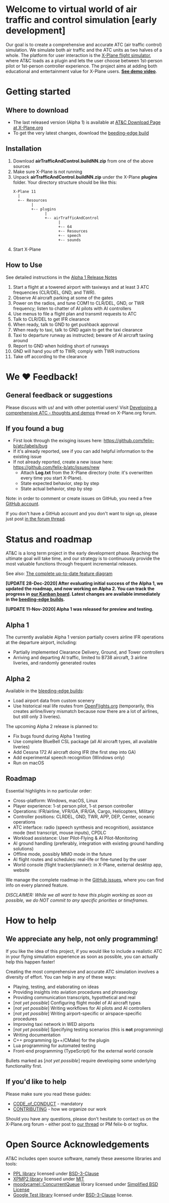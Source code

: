 # Welcome to virtual world of air traffic and control simulation [early development]

Our goal is to create a comprehensive and accurate ATC (air traffic control) simulation. We simulate both air traffic and the ATC units as two halves of a whole. The platform for user interaction is the [X-Plane flight simulator](https://www.x-plane.com/), where AT&C loads as a plugin and lets the user choose between 1st-person pilot or 1st-person controller experience. The project aims at adding both educational and entertainment value for X-Plane users. **[See demo video](https://youtu.be/VeK6mcrzLWk)**.

# Getting started

## Where to download

   - The last released version (Alpha 1) is available at [AT&C Download Page at X-Plane.org](https://forums.x-plane.org/index.php?/files/file/67391-atc-air-traffic-control-plugin/)
   - To get the very latest changes, download the [beeding-edge build](https://github.com/felix-b/atc/releases)

## Installation

1. Download **airTrafficAndControl.buildNN.zip** from one of the above sources
1. Make sure X-Plane is not running
1. Unpack **airTrafficAndControl.buildNN.zip** under the X-Plane **plugins** folder. Your directory structure should be like this:
   ```
   X-Plane 11
     |
     +-- Resources
           |
           +-- plugins
                 |
                 +-- airTrafficAndControl
                       |
                       +-- 64
                       +-- Resources
                       +-- speech
                       +-- sounds
   ```
1. Start X-Plane

## How to Use

See detailed instructions in the [Alpha 1 Release Notes](https://github.com/felix-b/atc/wiki/Alpha-1-Release-Notes)

1. Start a flight at a towered airport with taxiways and at least 3 ATC frequencies (CLR/DEL, GND, and TWR).
1. Observe AI aircraft parking at some of the gates
1. Power on the radios, and tune COM1 to CLR/DEL, GND, or TWR frequency; listen to chatter of AI pilots with AI controllers
1. Use menus to file a flight plan and transmit requests to ATC
1. Talk to CLR/DEL to get IFR clearance
1. When ready, talk to GND to get pushback approval
1. When ready to taxi, talk to GND again to get the taxi clearance
1. Taxi to departure runway as instructed; beware of AI aircraft taxiing around
1. Report to GND when holding short of runways
1. GND will hand you off to TWR; comply with TWR instructions
1. Take off according to the clearance

# We :heart: Feedback!

## General feedback or suggestions

Please discuss with us! and with other potential users! Visit
[Developing a comprehensive ATC - thoughts and demos](https://forums.x-plane.org/index.php?/forums/topic/224703-developing-a-comprehensive-atc-thoughts-and-demos/) thread on X-Plane.org forum.

## If you found a bug

- First look through the exisging issues here: https://github.com/felix-b/atc/labels/bug
- If it's already reported, see if you can add helpful information to the existing issue
- If not already reported, create a new issue here: https://github.com/felix-b/atc/issues/new
  - Attach **Log.txt** from the X-Plane directory (note: it's overwritten every time you start X-Plane).
  - State expected behavior, step by step
  - State actual behavior, step by step
  
Note: in order to comment or create issues on GitHub, you need a free [GitHub account](https://github.com/join). 

If you don't have a GitHub account and you don't want to sign up, please just post [in the forum thread](https://forums.x-plane.org/index.php?/forums/topic/224703-developing-a-comprehensive-atc-thoughts-and-demos/).

# Status and roadmap

AT&C is a long term project in the early development phase. Reaching the ultimate goal will take time, and our strategy is to continuously provide the most valuable functions through frequent incremental releases. 

See also: [The complete up-to-date feature diagram](docs/roadmap/atc-roadmap.jpg)

**[UPDATE 28-Dec-2020] After evaluating initial success of the Alpha 1, we updated the roadmap, and now working on Alpha 2. 
You can track the progress in [our Kanban board](https://github.com/felix-b/atc/projects/1). Latest changes are available immediately in the [beeding-edge builds](https://github.com/felix-b/atc/releases).**

**[UPDATE 11-Nov-2020] Alpha 1 was released for preview and testing.**

## Alpha 1

The currently available Alpha 1 version partially covers airline IFR operations at the departure airport, including:

- Partially implemented Clearance Delivery, Ground, and Tower controllers
- Arriving and departing AI traffic, limited to B738 aircraft, 3 airline liveries, and randomly generated routes

## Alpha 2

Available in the [bleeding-edge builds](https://github.com/felix-b/atc/releases):

- Load airport data from custom scenery
- Use historical real life routes from [OpenFlights.org](https://openflights.org/data.html) (temporarily, this creates airline/livery mismatch because now there are a lot of airlines, but still only 3 liveries).

The upcoming Alpha 2 release is planned to:

- Fix bugs found during Alpha 1 testing
- Use complete BlueBell CSL package (all AI aircraft types, all available liveries)
- Add Cessna 172 AI aircraft doing IFR (the first step into GA)
- Add experimental speech recognition (Windows only)
- Run on macOS

## Roadmap 

Essential highlights in no particular order:

- Cross-platform: Windows, macOS, Linux
- Player experience: 1-st person pilot, 1-st person controller
- Operations: IFR/airline, VFR/GA, IFR/GA, Cargo, Helicopters, Military 
- Controller positions: CLRDEL, GND, TWR, APP, DEP, Center, oceanic operations
- ATC interface: radio (speech synthesis and recognition), assistance mode (text transcript, mouse inputs), CPDLC 
- Workload assistance: User Pilot-Flying & AI Pilot-Monitoring
- AI ground handling (preferably, integration with existing ground handling solutions)
- Offline mode, possibly MMO mode in the future
- AI flight routes and schedules: real-life or fine-tuned by the user
- World console (flight tracker/planner): in X-Plane, external desktop app, website

We manage the complete roadmap in the [GitHub issues](https://github.com/felix-b/atc/issues), where you can find info on every planned feature.

*DISCLAIMER: While we all want to have this plugin working as soon as possible, we do NOT commit to any specific priorities or timeframes.*

# How to help

## We appreciate any help, not only programming!

If you like the idea of this project, if you would like to include a realistic ATC in your flying simulation experience as soon as possible, you can actually help this happen faster! 

Creating the most comprehensive and accurate ATC simulation involves a diversity of effort. You can help in any of these ways:

- Playing, testing, and elaborating on ideas
- Providing insights into aviation procedures and phraseology
- Providing communication transcripts, hypothetical and real
- [*not yet possible*] Configuring flight model of AI aircraft types
- [*not yet possible*] Writing workflows for AI pilots and AI controllers
- [*not yet possible*] Writing airport-specific or airspace-specific procedures
- Improving taxi network in WED airports
- [*not yet possible*] Specifying testing scenarios (this is **not** programming) 
- Writing documentation
- C++ programming (g++/CMake) for the plugin
- Lua programming for automated testing
- Front-end programming (TypeScript) for the external world console

Bullets marked as [*not yet possible*] require developing some underlying functionality first. 

## If you'd like to help

Please make sure you read these guides:
- [CODE_of_CONDUCT](https://github.com/felix-b/atc/blob/master/CODE_of_CONDUCT.md) - mandatory
- [CONTRIBUTING](https://github.com/felix-b/atc/blob/master/CONTRIBUTING.md) - how we organize our work

Should you have any questions, please don't hesitate to contact us on the X-Plane.org forum - either post to [our thread](https://forums.x-plane.org/index.php?/forums/topic/224703-developing-a-comprehensive-atc-thoughts-and-demos/) or PM felix-b or togfox.


# Open Source Acknowledgements

AT&C includes open source software, namely these awesome libraries and tools:

- [PPL library](https://github.com/PhilippMuenzel/PPL) licensed under [BSD-3-Clause](https://github.com/PhilippMuenzel/PPL/blob/master/LICENSE)
- [XPMP2 library](https://github.com/TwinFan/XPMP2) licensed under [MIT](https://github.com/TwinFan/XPMP2/blob/master/LICENSE)
- [moodycamel::ConcurrentQueue](https://github.com/cameron314/concurrentqueue) library licensed under [Simplified BSD License](https://github.com/cameron314/concurrentqueue/blob/master/LICENSE.md)
- [Google Test library](https://github.com/google/googletest) licensed under [BSD-3-Clause](https://github.com/google/googletest/blob/master/LICENSE) license.

